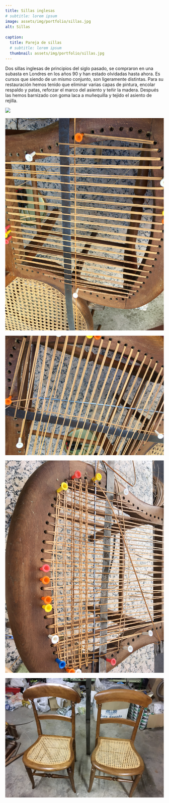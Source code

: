 ```yaml
---
title: Sillas inglesas
# subtitle: lorem ipsum
image: assets/img/portfolio/sillas.jpg
alt: Sillas

caption:
  title: Pareja de sillas
  # subtitle: lorem ipsum 
  thumbnail: assets/img/portfolio/sillas.jpg
---
```


Dos sillas inglesas de principios del siglo pasado, se compraron en una subasta en Londres en los años 90 y han estado olvidadas hasta ahora. Es cursos que siendo de un mismo conjunto, son ligeramente distintas. Para su restauración hemos tenido que eliminar varias capas de pintura, encolar respaldo y patas, reforzar el marco del asiento y teñir la madera. Después las hemos barnizado con goma laca a muñequilla y tejido el asiento de rejilla. 

![](assets/img/portfolio/sillas_1.jpg)

![](assets/img/portfolio/sillas_2.jpg)

![](assets/img/portfolio/sillas_3.jpg)

![](assets/img/portfolio/sillas_4.jpg)

![](assets/img/portfolio/sillas.jpg)


